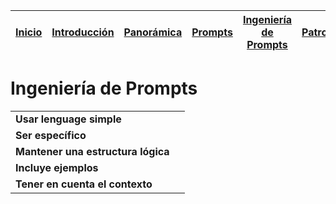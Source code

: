 <div align=right>

|[Inicio](/README.md)|[Introducción](/documentos/intro.md)|[Panorámica](/documentos/panorámica.md)|[Prompts](/prompts/README.md)|[Ingeniería de Prompts](/ingenieriaDePrompts/README.md)|[Patrones](/ingenieriaDePrompts/patrones/README.md)|[Casos de Uso](/casosDeUso/README.md)|
|-|-|-|-|-|-|-

</div>

# Ingeniería de Prompts

|||
|-|-|
|**Usar lenguage simple**|
|**Ser específico**|
|**Mantener una estructura lógica**|
|**Incluye ejemplos**|
|**Tener en cuenta el contexto**|